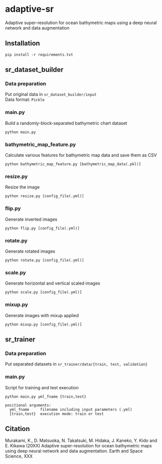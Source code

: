 # adaptive-sr
Adaptive super-resolution for ocean bathymetric maps using a deep neural network and data augmentation
## Installation
```
pip install -r requirements.txt
```

## sr_dataset_builder

### Data preparation
Put original data in `sr_dataset_builder/input`  
Data format: `Pickle`

### main.py
Build a randomly-block-separated bathymetric chart dataset
```
python main.py
```

### bathymetric_map_feature.py
Calculate various features for bathymetric map data and save them as CSV
```
python bathymetric_map_feature.py [bathymetric_map_data(.pkl)]
```

### resize.py
Resize the image
```
python resize.py [config_file(.yml)]
```

### flip.py
Generate inverted images
```
python flip.py [config_file(.yml)]
```

### rotate.py
Generate rotated images
```
python rotate.py [config_file(.yml)]
```

### scale.py
Generate horizontal and vertical scaled images
```
python scale.py [config_file(.yml)]
```

### mixup.py
Generate images with mixup applied
```
python mixup.py [config_file(.yml)]
```

## sr_trainer
### Data preparation
Put separated datasets in `sr_trainer/data/{train, test, validation}`  

### main.py
Script for training and test execution
```
python main.py yml_fname {train,test}

positional arguments:
  yml_fname     filename including input parameters (.yml)
  {train,test}  execution mode: train or test
```

## Citation
Murakami, K., D. Matsuoka, N. Takatsuki, M. Hidaka, J. Kaneko, Y. Kido and E. Kikawa (20XX) Adaptive super-resolution for ocean bathymetric maps using deep neural network and data augmentation. Earth and Space Science, XXX
